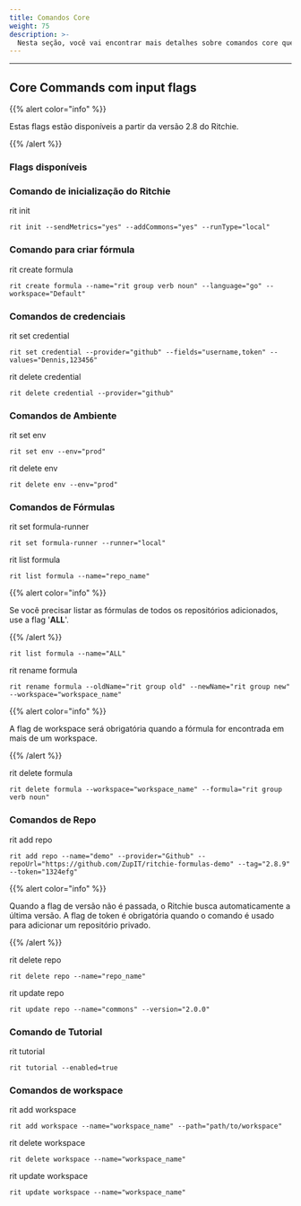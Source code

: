 ```yaml
---
title: Comandos Core
weight: 75
description: >-
  Nesta seção, você vai encontrar mais detalhes sobre comandos core que podem ser usados via input flags.
---
```


---

## Core Commands com input flags

{{% alert color="info" %}}

Estas flags estão disponíveis a partir da versão 2.8 do Ritchie.

{{% /alert %}}

### Flags disponíveis

### Comando de inicialização do Ritchie

rit init

```text
rit init --sendMetrics="yes" --addCommons="yes" --runType="local"
```

### Comando para criar fórmula

rit create formula

```text
rit create formula --name="rit group verb noun" --language="go" --workspace="Default"
```

### Comandos de credenciais

rit set credential

```text
rit set credential --provider="github" --fields="username,token" --values="Dennis,123456"
```

rit delete credential

```text
rit delete credential --provider="github"
```

### Comandos de Ambiente

rit set env

```text
rit set env --env="prod"
```

rit delete env

```text
rit delete env --env="prod"
```

### Comandos de Fórmulas

rit set formula-runner

```text
rit set formula-runner --runner="local"
```

rit list formula

```text
rit list formula --name="repo_name"
```

{{% alert color="info" %}}

Se você precisar listar as fórmulas de todos os repositórios adicionados, use a flag '**ALL**'.

{{% /alert %}}

```text
rit list formula --name="ALL"
```

rit rename formula

```text
rit rename formula --oldName="rit group old" --newName="rit group new" --workspace="workspace_name"
```

{{% alert color="info" %}}

A flag de workspace será obrigatória quando a fórmula for encontrada em mais de um workspace.

{{% /alert %}}

rit delete formula

```text
rit delete formula --workspace="workspace_name" --formula="rit group verb noun"
```

### Comandos de Repo

rit add repo

```text
rit add repo --name="demo" --provider="Github" --repoUrl="https://github.com/ZupIT/ritchie-formulas-demo" --tag="2.8.9" --token="1324efg"
```

{{% alert color="info" %}}

Quando a flag de versão não é passada, o Ritchie busca automaticamente a última versão.
A flag de token é obrigatória quando o comando é usado para adicionar um repositório privado.

{{% /alert %}}

rit delete repo

```text
rit delete repo --name="repo_name"
```

rit update repo

```text
rit update repo --name="commons" --version="2.0.0"
```

### Comando de Tutorial

rit tutorial

```text
rit tutorial --enabled=true
```

### Comandos de workspace

rit add workspace

```text
rit add workspace --name="workspace_name" --path="path/to/workspace"
```

rit delete workspace

```text
rit delete workspace --name="workspace_name"
```

rit update workspace

```text
rit update workspace --name="workspace_name"
```
